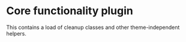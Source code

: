 # Core functionality plugin

This contains a load of cleanup classes and other theme-independent helpers.
